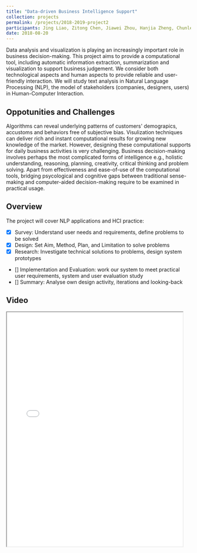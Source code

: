 ```yaml
---
title: "Data-driven Business Intelligence Support"
collection: projects
permalink: /projects/2018-2019-project2
participants: Jing Liao, Zitong Chen, Jiawei Zhou, Hanjia Zheng, Chunlei Chai*
date: 2018-08-20
---
```


Data analysis and visualization is playing an increasingly important role in business decision-making. This project aims to provide a computational tool, including automatic information extraction, summarization and visualization to support  business judgement. We consider both technological aspects and human aspects to provide reliable and user-friendly interaction. We will study text analysis in Natural Language Processing (NLP), the model of stakeholders (companies, designers, users) in Human-Computer Interaction.

## Oppotunities and Challenges
Algorithms can reveal underlying patterns of customers' demograpics, accustoms and behaviors free of subjective bias. Visulization techniques can deliver rich and instant computational results for growing new knowledge of the market. However, designing these computational supports for daily business activities is very challenging. Business decision-making involves perhaps the most complicated forms of intelligence e.g., holistic understanding, reasoning, planning, creativity, critical thinking and problem solving. Apart from effectiveness and ease-of-use of the computational tools, bridging psycological and cognitive gaps between traditional sense-making and computer-aided decision-making require to be examined in practical usage.

## Overview
The project will cover NLP applications and HCI practice:
* [x] Survey: Understand user needs and requirements, define problems to be solved
* [x] Design: Set Aim, Method, Plan, and Limitation to solve problems
* [x] Research: Investigate technical solutions to problems, design system prototypes
* [] Implementation and Evaluation: work our system to meet practical user requirements, system and user evaluation study
* [] Summary: Analyse own design activity, iterations and looking-back

## Video
<iframe height=640 width=480 src="/images/intelligent-design.mp4" allowfullscreen></iframe>
